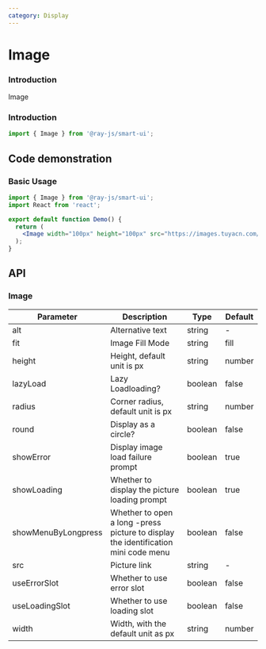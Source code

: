 ```yaml
---
category: Display
---
```


# Image

### Introduction

Image

### Introduction

```jsx
import { Image } from '@ray-js/smart-ui';
```

## Code demonstration

### Basic Usage

```jsx
import { Image } from '@ray-js/smart-ui';
import React from 'react';

export default function Demo() {
  return (
    <Image width="100px" height="100px" src="https://images.tuyacn.com/rms-static/f350c8a0-0eb2-11ef-8f06-49ae7b2fadcf-1715334722090.jpeg?tyName=cat.jpeg" />
  );
}
```

## API

### Image

| Parameter           | Description                                                                        | Type    | Default |
| ------------------- | ---------------------------------------------------------------------------------- | ------- | ------- |
| alt                 | Alternative text                                                                   | string  | -       |
| fit                 | Image Fill Mode                                                                    | string  | fill    |
| height              | Height, default unit is px                                                         | string  | number  | - |
| lazyLoad            | Lazy Loadloading?                                                                  | boolean | false   |
| radius              | Corner radius, default unit is px                                                  | string  | number  | 0 |
| round               | Display as a circle?                                                               | boolean | false   |
| showError           | Display image load failure prompt                                                  | boolean | true    |
| showLoading         | Whether to display the picture loading prompt                                      | boolean | true    |
| showMenuByLongpress | Whether to open a long -press picture to display the identification mini code menu | boolean | false   |
| src                 | Picture link                                                                       | string  | -       |
| useErrorSlot        | Whether to use error slot                                                          | boolean | false   |
| useLoadingSlot      | Whether to use loading slot                                                        | boolean | false   |
| width               | Width, with the default unit as px                                                 | string  | number  | - |
